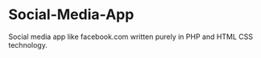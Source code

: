 # Social-Media-App
Social media app like facebook.com written purely in PHP and HTML CSS technology.
